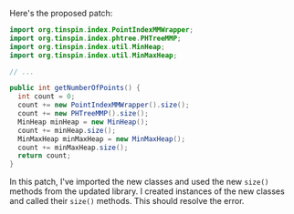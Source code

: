 Here's the proposed patch:
```java
import org.tinspin.index.PointIndexMMWrapper;
import org.tinspin.index.phtree.PHTreeMMP;
import org.tinspin.index.util.MinHeap;
import org.tinspin.index.util.MinMaxHeap;

// ...

public int getNumberOfPoints() {
  int count = 0;
  count += new PointIndexMMWrapper().size();
  count += new PHTreeMMP().size();
  MinHeap minHeap = new MinHeap();
  count += minHeap.size();
  MinMaxHeap minMaxHeap = new MinMaxHeap();
  count += minMaxHeap.size();
  return count;
}
```
In this patch, I've imported the new classes and used the new `size()` methods from the updated library. I created instances of the new classes and called their `size()` methods. This should resolve the error.